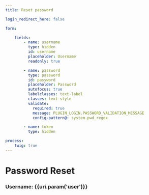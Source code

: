 ```yaml
---
title: Reset password

login_redirect_here: false

form:

    fields:
        - name: username
          type: hidden
          id: username
          placeholder: Username
          readonly: true

        - name: password
          type: password
          id: password
          placeholder: Password
          autofocus: true
          labelclasses: text-label
          classes: text-style
          validate:
            required: true
            message: PLUGIN_LOGIN.PASSWORD_VALIDATION_MESSAGE
            config-pattern@: system.pwd_regex

        - name: token
          type: hidden

process:
    twig: true
---
```


# Password Reset

### Username: {{uri.param('user')}}

